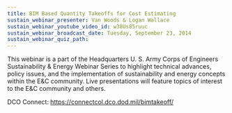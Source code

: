 ```yaml
---
title: BIM Based Quantity Takeoffs for Cost Estimating
sustain_webinar_presenter: Van Woods & Logan Wallace
sustain_webinar_youtube_video_id: w38Us85ruuc
sustain_webinar_broadcast_date: Tuesday, September 23, 2014
sustain_webinar_quiz_path:
---
```


This webinar is a part of the Headquarters U. S. Army Corps of Engineers Sustainability & Energy Webinar Series to highlight technical advances, policy issues, and the implementation of sustainability and energy concepts within the E&C community. Live presentations will feature topics of interest to the E&C community and others.

DCO Connect: https://connectcol.dco.dod.mil/bimtakeoff/
